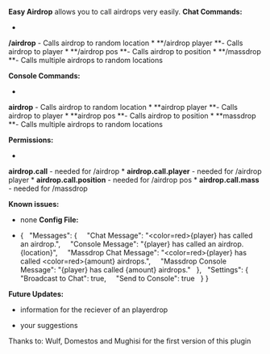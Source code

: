 **Easy Airdrop** allows you to call airdrops very easily.
**Chat Commands:**


* 
**/airdrop** - Calls airdrop to random location
* 
**/airdrop player <player> **- Calls airdrop to player
* 
**/airdrop pos <x> <z> **- Calls airdrop to position
* 
**/massdrop <count> **- Calls multiple airdrops to random locations


**Console Commands:**


* 
**airdrop** - Calls airdrop to random location
* 
**airdrop player <player> **- Calls airdrop to player
* 
**airdrop pos <x> <z> **- Calls airdrop to position
* 
**massdrop <count> **- Calls multiple airdrops to random locations


**Permissions:**


* 
**airdrop.call** - needed for /airdrop
* 
**airdrop.call.player** - needed for /airdrop player
* 
**airdrop.call.position** - needed for /airdrop pos
* 
**airdrop.call.mass** - needed for /massdrop


**Known issues:**

- none
**Config File:**


* {
  "Messages": {
    "Chat Message": "<color=red>{player}</color> has called an airdrop.",
    "Console Message": "{player} has called an airdrop. {location}",
    "Massdrop Chat Message": "<color=red>{player}</color> has called <color=red>{amount}</color> airdrops.",
    "Massdrop Console Message": "{player} has called {amount} airdrops."
  },
  "Settings": {
    "Broadcast to Chat": true,
    "Send to Console": true
  }
}


**Future Updates:**

- information for the reciever of an playerdrop

- your suggestions

Thanks to: Wulf, Domestos and Mughisi for the first version of this plugin